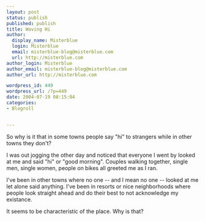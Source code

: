 ```yaml
---
layout: post
status: publish
published: publish
title: Waving Hi
author:
  display_name: Misterblue
  login: Misterblue
  email: misterblue-blog@misterblue.com
  url: http://misterblue.com
author_login: Misterblue
author_email: misterblue-blog@misterblue.com
author_url: http://misterblue.com

wordpress_id: 449
wordpress_url: /?p=449
date: 2004-07-19 08:15:04
categories:
- Blogroll


---
```

<p>
So why is it that in some towns people say "hi" to strangers while in other towns they don't?
</p>
<p>
I was out jogging the other day and noticed that everyone I went by looked at me and said "hi" or "good morning".
Couples walking together, single men, single women, people on bikes all greeted me as I ran.
</p>
<p>
I've been in other towns where no one -- and I mean no one -- looked at me let alone said anything.  
I've been in resorts or nice neighborhoods where people look straight ahead and do their best to not acknowledge my existance.
</p>
<p>
It seems to be characteristic of the place.
Why is that?
</p>
